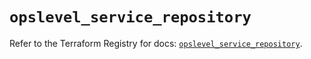 # `opslevel_service_repository`

Refer to the Terraform Registry for docs: [`opslevel_service_repository`](https://registry.terraform.io/providers/opslevel/opslevel/1.6.3/docs/resources/service_repository).
